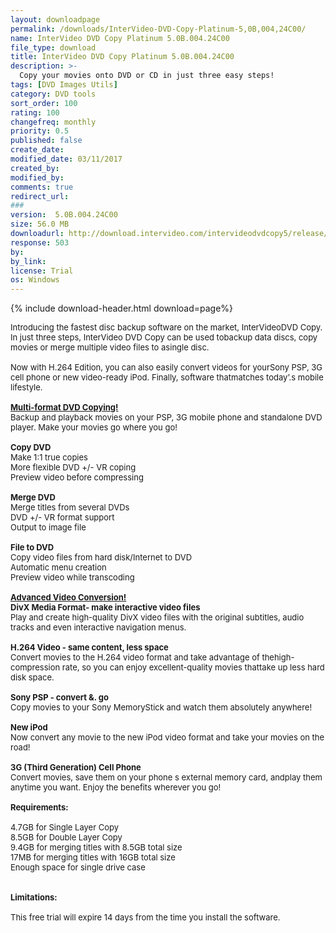 ```yaml
---
layout: downloadpage
permalink: /downloads/InterVideo-DVD-Copy-Platinum-5,0B,004,24C00/
name: InterVideo DVD Copy Platinum 5.0B.004.24C00
file_type: download
title: InterVideo DVD Copy Platinum 5.0B.004.24C00
description: >-
  Copy your movies onto DVD or CD in just three easy steps!
tags: [DVD Images Utils]
category: DVD tools
sort_order: 100
rating: 100
changefreq: monthly
priority: 0.5
published: false
create_date: 
modified_date: 03/11/2017
created_by: 
modified_by: 
comments: true
redirect_url: 
### 
version:  5.0B.004.24C00
size: 56.0 MB
downloadurl: http://download.intervideo.com/intervideodvdcopy5/release/Jpn/IVIDVDCopy5.exe
response: 503
by: 
by_link: 
license: Trial 
os: Windows
---
```


{% include download-header.html download=page%}

<p style="fix-download-text !important">
<p><font size="2"><p>Introducing the fastest disc backup software on the market, InterVideoDVD Copy. In just three steps, InterVideo DVD Copy can be used tobackup data discs, copy movies or merge multiple video files to asingle disc. <br />
<br />
Now with H.264 Edition, you can also easily convert videos for yourSony PSP, 3G cell phone or new video-ready iPod. Finally, software thatmatches today’.s mobile lifestyle.<br />
<br />
<u><strong>Multi-format DVD Copying!</strong></u><br />
Backup and playback movies on your PSP, 3G mobile phone and standalone DVD player. Make your movies go where you go! <br />
<br />
<strong>Copy DVD</strong><br />
Make 1:1 true copies <br />
More flexible DVD +/- VR coping <br />
Preview video before compressing<br />
<br />
<strong>Merge DVD</strong><br />
Merge titles from several DVDs <br />
DVD +/- VR format support <br />
Output to image file<br />
<br />
<strong>File to DVD</strong><br />
Copy video files from hard disk/Internet to DVD <br />
Automatic menu creation <br />
Preview video while transcoding<br />
<br />
<u><strong>Advanced Video Conversion!</strong></u><br />
<strong>DivX Media Format- make interactive video files </strong><br />
Play and create high-quality DivX video files with the original subtitles, audio tracks and even interactive navigation menus.<br />
<br />
<strong>H.264 Video - same content, less space</strong><br />
Convert movies to the H.264 video format and take advantage of thehigh-compression rate, so you can enjoy excellent-quality movies thattake up less hard disk space.<br />
<br />
<strong>Sony PSP - convert &amp;. go</strong><br />
Copy movies to your Sony MemoryStick and watch them absolutely anywhere!<br />
<br />
<strong>New iPod</strong><br />
Now convert any movie to the new iPod video format and take your movies on the road!<br />
<br />
<strong>3G (Third Generation) Cell Phone</strong><br />
Convert movies, save them on your phone s external memory card, andplay them anytime you want. Enjoy the benefits wherever you go! <br />
<br />
<span><strong>Requirements:</strong></span><br />
<br />
4.7GB for Single Layer Copy <br />
8.5GB for Double Layer Copy <br />
9.4GB for merging titles with 8.5GB total size <br />
17MB for merging titles with 16GB total size <br />
Enough space for single drive case <br />
<br />
<br />
<span><strong>Limitations:</strong></span><br />
<br />
This free trial will expire 14 days from the time you install the software.</p></p></p>
